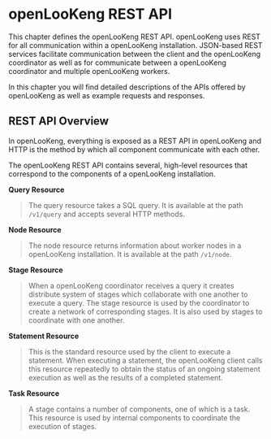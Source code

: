 # openLooKeng REST API

This chapter defines the openLooKeng REST API. openLooKeng uses REST for all
communication within a openLooKeng installation. JSON-based REST services
facilitate communication between the client and the openLooKeng coordinator as
well as for communicate between a openLooKeng coordinator and multiple openLooKeng workers. 

In this chapter you will find detailed descriptions of the APIs offered by openLooKeng as well as example requests and responses.

## REST API Overview

In openLooKeng, everything is exposed as a REST API in openLooKeng and HTTP is the
method by which all component communicate with each other.

The openLooKeng REST API contains several, high-level resources that correspond
to the components of a openLooKeng installation.

**Query Resource**

> The query resource takes a SQL query. It is available at the path
> `/v1/query` and accepts several HTTP methods.

**Node Resource**

> The node resource returns information about worker nodes in a openLooKeng
> installation. It is available at the path `/v1/node`.

**Stage Resource**

> When a openLooKeng coordinator receives a query it creates distribute system
> of stages which collaborate with one another to execute a query. The
> stage resource is used by the coordinator to create a network of
> corresponding stages. It is also used by stages to coordinate with one another.

**Statement Resource**

> This is the standard resource used by the client to execute a
> statement. When executing a statement, the openLooKeng client calls this
> resource repeatedly to obtain the status of an ongoing statement
> execution as well as the results of a completed statement.

**Task Resource**

> A stage contains a number of components, one of which is a task. This
> resource is used by internal components to coordinate the execution of
> stages.

